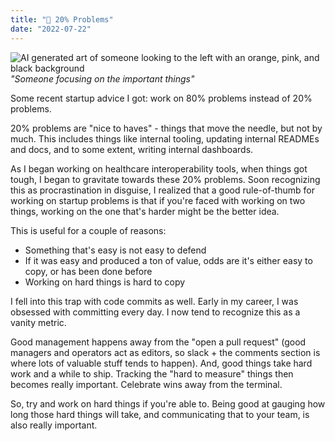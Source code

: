 ```yaml
---
title: "🤔 20% Problems"
date: "2022-07-22"
---
```


![AI generated art of someone looking to the left with an orange, pink, and black background](https://s3.us-west-2.amazonaws.com/secure.notion-static.com/9b9093c0-7549-4c68-866f-57901331d835/8-PUuVaroS0TK0PN7.png?X-Amz-Algorithm=AWS4-HMAC-SHA256&X-Amz-Content-Sha256=UNSIGNED-PAYLOAD&X-Amz-Credential=AKIAT73L2G45EIPT3X45%2F20220730%2Fus-west-2%2Fs3%2Faws4_request&X-Amz-Date=20220730T210136Z&X-Amz-Expires=86400&X-Amz-Signature=ef3b9ccf2f87fa9b456d415bbebc2302d9ad673d7e6a68306feaf166d34acd22&X-Amz-SignedHeaders=host&response-content-disposition=filename%20%3D%228-PUuVaroS0TK0PN7.png%22&x-id=GetObject)
_"Someone focusing on the important things"_

Some recent startup advice I got: work on 80% problems instead of 20% problems.

20% problems are "nice to haves" - things that move the needle, but not by much. This includes things like internal tooling, updating internal READMEs and docs, and to some extent, writing internal dashboards.

As I began working on healthcare interoperability tools, when things got tough, I began to gravitate towards these 20% problems. Soon recognizing this as procrastination in disguise, I realized that a good rule-of-thumb for working on startup problems is that if you're faced with working on two things, working on the one that's harder might be the better idea.

This is useful for a couple of reasons:

- Something that's easy is not easy to defend
- If it was easy and produced a ton of value, odds are it's either easy to copy, or has been done before
- Working on hard things is hard to copy

I fell into this trap with code commits as well. Early in my career, I was obsessed with committing every day. I now tend to recognize this as a vanity metric.

Good management happens away from the "open a pull request" (good managers and operators act as editors, so slack + the comments section is where lots of valuable stuff tends to happen). And, good things take hard work and a while to ship. Tracking the "hard to measure" things then becomes really important. Celebrate wins away from the terminal.

So, try and work on hard things if you're able to. Being good at gauging how long those hard things will take, and communicating that to your team, is also really important.
